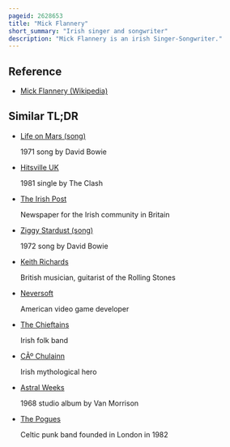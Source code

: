 ```yaml
---
pageid: 2628653
title: "Mick Flannery"
short_summary: "Irish singer and songwriter"
description: "Mick Flannery is an irish Singer-Songwriter."
---
```


## Reference

- [Mick Flannery (Wikipedia)](https://en.wikipedia.org/?curid=2628653)

## Similar TL;DR

- [Life on Mars (song)](/tldr/en/life-on-mars-song)

  1971 song by David Bowie

- [Hitsville UK](/tldr/en/hitsville-uk)

  1981 single by The Clash

- [The Irish Post](/tldr/en/the-irish-post)

  Newspaper for the Irish community in Britain

- [Ziggy Stardust (song)](/tldr/en/ziggy-stardust-song)

  1972 song by David Bowie

- [Keith Richards](/tldr/en/keith-richards)

  British musician, guitarist of the Rolling Stones

- [Neversoft](/tldr/en/neversoft)

  American video game developer

- [The Chieftains](/tldr/en/the-chieftains)

  Irish folk band

- [CÃº Chulainn](/tldr/en/cu-chulainn)

  Irish mythological hero

- [Astral Weeks](/tldr/en/astral-weeks)

  1968 studio album by Van Morrison

- [The Pogues](/tldr/en/the-pogues)

  Celtic punk band founded in London in 1982

